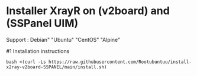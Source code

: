 # Installer XrayR on (v2board) and (SSPanel UIM)

Support : Debian" "Ubuntu" "CentOS" "Alpine"

#1 Installation instructions
```
bash <(curl -Ls https://raw.githubusercontent.com/Rootubuntuu/install-x2ray-v2board-SSPANEL/main/install.sh)
```
